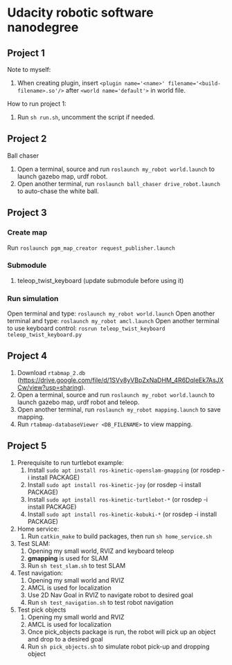 # Udacity robotic software nanodegree

## Project 1
Note to myself:
1. When creating plugin, insert `<plugin name='<name>' filename='<build-filename>.so'/>` after `<world name='default'>` in world file.

How to run project 1:
1. Run `sh run.sh`, uncomment the script if needed.

## Project 2
Ball chaser
1. Open a terminal, source and run `roslaunch my_robot world.launch` to launch gazebo map, urdf robot.
2. Open another terminal, run `roslaunch ball_chaser drive_robot.launch` to auto-chase the white ball.

## Project 3
### Create map
Run `roslaunch pgm_map_creator request_publisher.launch`

### Submodule
1. teleop_twist_keyboard (update submodule before using it)

### Run simulation
Open terminal and type:
`roslaunch my_robot world.launch`
Open another terminal and type:
`roslaunch my_robot amcl.launch`
Open another terminal to use keyboard control:
`rosrun teleop_twist_keyboard teleop_twist_keyboard.py`

## Project 4
1. Download `rtabmap_2.db` (https://drive.google.com/file/d/1SVv8yVBpZxNaDHM_4R6DqleEk7AsJXCw/view?usp=sharing).
2. Open a terminal, source and run `roslaunch my_robot world.launch` to launch gazebo map, urdf robot and teleop.
3. Open another terminal, run `roslaunch my_robot mapping.launch` to save mapping.
4. Run `rtabmap-databaseViewer <DB_FILENAME>` to view mapping.

## Project 5
1. Prerequisite to run turtlebot example:
    1. Install `sudo apt install ros-kinetic-openslam-gmapping` (or rosdep -i install PACKAGE)
    2. Install `sudo apt install ros-kinetic-joy` (or rosdep -i install PACKAGE)
    3. Install `sudo apt install ros-kinetic-turtlebot-*` (or rosdep -i install PACKAGE)
    4. Install `sudo apt install ros-kinetic-kobuki-*` (or rosdep -i install PACKAGE)
2. Home service:
    1. Run `catkin_make` to build packages, then run `sh home_service.sh`
3. Test SLAM:
    1. Opening my small world, RVIZ and keyboard teleop
    2. <b>gmapping</b> is used for SLAM
    3. Run `sh test_slam.sh` to test SLAM
4. Test navigation:
    1. Opening my small world and RVIZ
    2. AMCL is used for localization
    3. Use 2D Nav Goal in RVIZ to navigate robot to desired goal
    4. Run `sh test_navigation.sh` to test robot navigation
5. Test pick objects
    1. Opening my small world and RVIZ
    2. AMCL is used for localization
    3. Once pick_objects package is run, the robot will pick up an object and drop to a desired goal
    4. Run `sh pick_objects.sh` to simulate robot pick-up and dropping object
